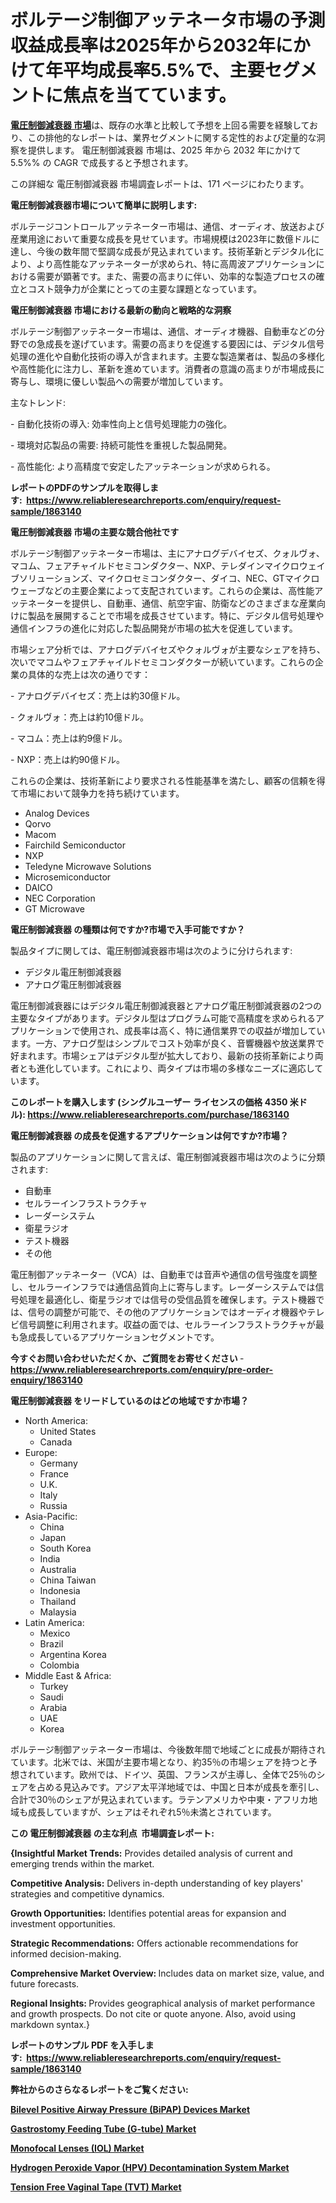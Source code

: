 <p><h1>ボルテージ制御アッテネータ市場の予測収益成長率は2025年から2032年にかけて年平均成長率5.5%で、主要セグメントに焦点を当てています。</h1></p><p data-sourcepos="1:1-1:157"><strong><a href="https://www.reliableresearchreports.com/voltage-controlled-attenuators-r1863140?utm_campaign=107&utm_medium=36&utm_source=Github&utm_content=ia&utm_term=05032025&utm_id=voltage-controlled-attenuators">電圧制御減衰器 市場</a></strong>は、既存の水準と比較して予想を上回る需要を経験しており、この排他的なレポートは、業界セグメントに関する定性的および定量的な洞察を提供します。 電圧制御減衰器 市場は、2025 年から 2032 年にかけて 5.5%% の CAGR で成長すると予想されます。</p>
<p data-sourcepos="3:1-3:50">この詳細な 電圧制御減衰器 市場調査レポートは、171 ページにわたります。</p>
<p><strong>電圧制御減衰器市場について簡単に説明します:</strong></p>
<p><p>ボルテージコントロールアッテネーター市場は、通信、オーディオ、放送および産業用途において重要な成長を見せています。市場規模は2023年に数億ドルに達し、今後の数年間で堅調な成長が見込まれています。技術革新とデジタル化により、より高性能なアッテネーターが求められ、特に高周波アプリケーションにおける需要が顕著です。また、需要の高まりに伴い、効率的な製造プロセスの確立とコスト競争力が企業にとっての主要な課題となっています。</p></p>
<p><strong>電圧制御減衰器 市場における最新の動向と戦略的な洞察</strong></p>
<p><p>ボルテージ制御アッテネーター市場は、通信、オーディオ機器、自動車などの分野での急成長を遂げています。需要の高まりを促進する要因には、デジタル信号処理の進化や自動化技術の導入が含まれます。主要な製造業者は、製品の多様化や高性能化に注力し、革新を進めています。消費者の意識の高まりが市場成長に寄与し、環境に優しい製品への需要が増加しています。</p><p>主なトレンド:</p><p>- 自動化技術の導入: 効率性向上と信号処理能力の強化。</p><p>- 環境対応製品の需要: 持続可能性を重視した製品開発。</p><p>- 高性能化: より高精度で安定したアッテネーションが求められる。</p></p>
<p><strong>レポートのPDFのサンプルを取得します</strong><strong>:&nbsp;&nbsp;<a href="https://www.reliableresearchreports.com/enquiry/request-sample/1863140?utm_campaign=107&utm_medium=36&utm_source=Github&utm_content=ia&utm_term=05032025&utm_id=voltage-controlled-attenuators">https://www.reliableresearchreports.com/enquiry/request-sample/1863140</a></strong></p>
<p><strong>電圧制御減衰器 市場の主要な競合他社です</strong></p>
<p><p>ボルテージ制御アッテネーター市場は、主にアナログデバイセズ、クォルヴォ、マコム、フェアチャイルドセミコンダクター、NXP、テレダインマイクロウェイブソリューションズ、マイクロセミコンダクター、ダイコ、NEC、GTマイクロウェーブなどの主要企業によって支配されています。これらの企業は、高性能アッテネーターを提供し、自動車、通信、航空宇宙、防衛などのさまざまな産業向けに製品を展開することで市場を成長させています。特に、デジタル信号処理や通信インフラの進化に対応した製品開発が市場の拡大を促進しています。</p><p>市場シェア分析では、アナログデバイセズやクォルヴォが主要なシェアを持ち、次いでマコムやフェアチャイルドセミコンダクターが続いています。これらの企業の具体的な売上は次の通りです：</p><p>- アナログデバイセズ：売上は約30億ドル。</p><p>- クォルヴォ：売上は約10億ドル。</p><p>- マコム：売上は約9億ドル。</p><p>- NXP：売上は約90億ドル。</p><p>これらの企業は、技術革新により要求される性能基準を満たし、顧客の信頼を得て市場において競争力を持ち続けています。</p></p>
<p><ul><li>Analog Devices</li><li>Qorvo</li><li>Macom</li><li>Fairchild Semiconductor</li><li>NXP</li><li>Teledyne Microwave Solutions</li><li>Microsemiconductor</li><li>DAICO</li><li>NEC Corporation</li><li>GT Microwave</li></ul></p>
<p><strong>電圧制御減衰器 の種類は何ですか?市場で入手可能ですか？</strong></p>
<p>製品タイプに関しては、電圧制御減衰器市場は次のように分けられます:</p>
<p><ul><li>デジタル電圧制御減衰器</li><li>アナログ電圧制御減衰器</li></ul></p>
<p><p>電圧制御減衰器にはデジタル電圧制御減衰器とアナログ電圧制御減衰器の2つの主要なタイプがあります。デジタル型はプログラム可能で高精度を求められるアプリケーションで使用され、成長率は高く、特に通信業界での収益が増加しています。一方、アナログ型はシンプルでコスト効率が良く、音響機器や放送業界で好まれます。市場シェアはデジタル型が拡大しており、最新の技術革新により両者とも進化しています。これにより、両タイプは市場の多様なニーズに適応しています。</p></p>
<p><strong>このレポートを購入します (シングルユーザー ライセンスの価格 4350 米ドル):&nbsp;<a href="https://www.reliableresearchreports.com/purchase/1863140?utm_campaign=107&utm_medium=36&utm_source=Github&utm_content=ia&utm_term=05032025&utm_id=voltage-controlled-attenuators">https://www.reliableresearchreports.com/purchase/1863140</a></strong></p>
<p><strong>電圧制御減衰器 の成長を促進するアプリケーションは何ですか?市場？</strong></p>
<p>製品のアプリケーションに関して言えば、電圧制御減衰器市場は次のように分類されます:</p>
<p><ul><li>自動車</li><li>セルラーインフラストラクチャ</li><li>レーダーシステム</li><li>衛星ラジオ</li><li>テスト機器</li><li>その他</li></ul></p>
<p><p>電圧制御アッテネーター（VCA）は、自動車では音声や通信の信号強度を調整し、セルラーインフラでは通信品質向上に寄与します。レーダーシステムでは信号処理を最適化し、衛星ラジオでは信号の受信品質を確保します。テスト機器では、信号の調整が可能で、その他のアプリケーションではオーディオ機器やテレビ信号調整に利用されます。収益の面では、セルラーインフラストラクチャが最も急成長しているアプリケーションセグメントです。</p></p>
<p><strong>今すぐお問い合わせいただくか、ご質問をお寄せください</strong><strong>&nbsp;</strong>-<strong><a href="https://www.reliableresearchreports.com/enquiry/pre-order-enquiry/1863140?utm_campaign=107&utm_medium=36&utm_source=Github&utm_content=ia&utm_term=05032025&utm_id=voltage-controlled-attenuators">https://www.reliableresearchreports.com/enquiry/pre-order-enquiry/1863140</a></strong></p>
<p><strong>電圧制御減衰器 をリードしているのはどの地域ですか市場？</strong></p>
<p><ul>
    <li>
        North America:
        <ul>
            <li>United States</li>
            <li>Canada</li>
        </ul>
    </li>
    <li>
        Europe:
        <ul>
            <li>Germany</li>
            <li>France</li>
            <li>U.K.</li>
            <li>Italy</li>
            <li>Russia</li>
        </ul>
    </li>
    <li>
        Asia-Pacific:
        <ul>
            <li>China</li>
            <li>Japan</li>
            <li>South Korea</li>
            <li>India</li>
            <li>Australia</li>
            <li>China Taiwan</li>
            <li>Indonesia</li>
            <li>Thailand</li>
            <li>Malaysia</li>
        </ul>
    </li>
    <li>
        Latin America:
        <ul>
            <li>Mexico</li>
            <li>Brazil</li>
            <li>Argentina Korea</li>
            <li>Colombia</li>
        </ul>
    </li>
    <li>
        Middle East & Africa:
        <ul>
            <li>Turkey</li>
            <li>Saudi</li>
            <li>Arabia</li>
            <li>UAE</li>
            <li>Korea</li>
        </ul>
    </li>
    </ul></p>
<p><p>ボルテージ制御アッテネーター市場は、今後数年間で地域ごとに成長が期待されています。北米では、米国が主要市場となり、約35％の市場シェアを持つと予想されています。欧州では、ドイツ、英国、フランスが主導し、全体で25％のシェアを占める見込みです。アジア太平洋地域では、中国と日本が成長を牽引し、合計で30％のシェアが見込まれています。ラテンアメリカや中東・アフリカ地域も成長していますが、シェアはそれぞれ5％未満とされています。</p></p>
<p><strong>この 電圧制御減衰器 の主な利点&nbsp; 市場調査レポート:</strong></p>
<p><strong>{Insightful Market Trends:</strong> Provides detailed analysis of current and emerging trends within the market.</p>
<p><strong>Competitive Analysis:</strong> Delivers in-depth understanding of key players' strategies and competitive dynamics.</p>
<p><strong>Growth Opportunities:</strong> Identifies potential areas for expansion and investment opportunities.</p>
<p><strong>Strategic Recommendations:</strong> Offers actionable recommendations for informed decision-making.</p>
<p><strong>Comprehensive Market Overview: </strong>Includes data on market size, value, and future forecasts.</p>
<p><strong>Regional Insights: </strong>Provides geographical analysis of market performance and growth prospects. Do not cite or quote anyone. Also, avoid using markdown syntax.}</p>
<p><strong>レポートのサンプル PDF を入手します:&nbsp;</strong><strong>&nbsp;<a href="https://www.reliableresearchreports.com/enquiry/request-sample/1863140?utm_campaign=107&utm_medium=36&utm_source=Github&utm_content=ia&utm_term=05032025&utm_id=voltage-controlled-attenuators">https://www.reliableresearchreports.com/enquiry/request-sample/1863140</a></strong></p>
<p></p>
<p></p>
<p></p>
<p></p>
<p><strong>弊社からのさらなるレポートをご覧ください:</strong></p>
<p><strong><p><a href="https://github.com/japbarlouros/Market-Research-Report-List-1/blob/main/bilevel-positive-airway-pressure-bipap-devices-market.md?utm_campaign=107&utm_medium=36&utm_source=Github&utm_content=ia&utm_term=05032025&utm_id=voltage-controlled-attenuators">Bilevel Positive Airway Pressure (BiPAP) Devices Market</a></p><p><a href="https://github.com/lydiadrauth5/Market-Research-Report-List-1/blob/main/gastrostomy-feeding-tube-g-tube-market.md?utm_campaign=107&utm_medium=36&utm_source=Github&utm_content=ia&utm_term=05032025&utm_id=voltage-controlled-attenuators">Gastrostomy Feeding Tube (G-tube) Market</a></p><p><a href="https://github.com/rembaentin6f/Market-Research-Report-List-1/blob/main/monofocal-lenses-iol-market.md?utm_campaign=107&utm_medium=36&utm_source=Github&utm_content=ia&utm_term=05032025&utm_id=voltage-controlled-attenuators">Monofocal Lenses (IOL) Market</a></p><p><a href="https://github.com/dukawashviro/Market-Research-Report-List-1/blob/main/hydrogen-peroxide-vapor-hpv-decontamination-system-market.md?utm_campaign=107&utm_medium=36&utm_source=Github&utm_content=ia&utm_term=05032025&utm_id=voltage-controlled-attenuators">Hydrogen Peroxide Vapor (HPV) Decontamination System Market</a></p><p><a href="https://github.com/timayuethem/Market-Research-Report-List-1/blob/main/tension-free-vaginal-tape-tvt-market.md?utm_campaign=107&utm_medium=36&utm_source=Github&utm_content=ia&utm_term=05032025&utm_id=voltage-controlled-attenuators">Tension Free Vaginal Tape (TVT) Market</a></p></strong></p>